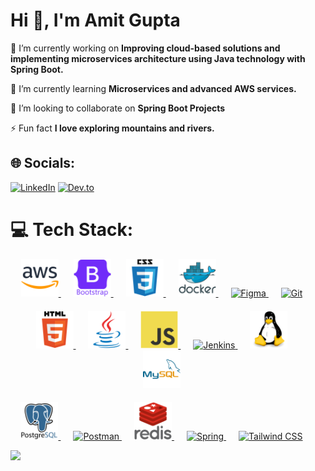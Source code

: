 <h1 align="left">Hi 👋, I'm Amit Gupta</h1>

 🔭 I’m currently working on **Improving cloud-based solutions and implementing microservices architecture using Java technology with Spring Boot.**

 🌱 I’m currently learning **Microservices and advanced AWS services.**

 👯 I’m looking to collaborate on **Spring Boot Projects**

 ⚡ Fun fact **I love exploring mountains and rivers.**
 

## 🌐 Socials:
[![LinkedIn](https://img.shields.io/badge/LinkedIn-%230077B5.svg?logo=linkedin&logoColor=white)](https://linkedin.com/in/amitguptaa09/) [![Dev.to](https://img.shields.io/badge/-Dev.to-FE7A16?logo=dev.to&logoColor=white)](https://dev.to/amit09)

# 💻 Tech Stack:

<!-- Row 1 -->
<p align="center" style="margin-bottom: 20px;">
    <a href="https://aws.amazon.com" target="_blank" rel="noopener noreferrer" style="margin-right: 20px;">
        <img src="https://raw.githubusercontent.com/devicons/devicon/master/icons/amazonwebservices/amazonwebservices-original-wordmark.svg" alt="AWS" width="60" height="60">
    </a>
    <a href="https://getbootstrap.com" target="_blank" rel="noopener noreferrer" style="margin-right: 20px;">
        <img src="https://raw.githubusercontent.com/devicons/devicon/master/icons/bootstrap/bootstrap-plain-wordmark.svg" alt="Bootstrap" width="60" height="60">
    </a>
    <a href="https://www.w3schools.com/css/" target="_blank" rel="noopener noreferrer" style="margin-right: 20px;">
        <img src="https://raw.githubusercontent.com/devicons/devicon/master/icons/css3/css3-original-wordmark.svg" alt="CSS3" width="60" height="60">
    </a>
    <a href="https://www.docker.com/" target="_blank" rel="noopener noreferrer" style="margin-right: 20px;">
        <img src="https://raw.githubusercontent.com/devicons/devicon/master/icons/docker/docker-original-wordmark.svg" alt="Docker" width="60" height="60">
    </a>
    <a href="https://www.figma.com/" target="_blank" rel="noopener noreferrer" style="margin-right: 20px;">
        <img src="https://www.vectorlogo.zone/logos/figma/figma-icon.svg" alt="Figma" width="60" height="60">
    </a>
    <a href="https://git-scm.com/" target="_blank" rel="noopener noreferrer" style="margin-right: 20px;">
        <img src="https://www.vectorlogo.zone/logos/git-scm/git-scm-icon.svg" alt="Git" width="60" height="60">
    </a>
</p>

<!-- Row 2 -->
<p align="center" style="margin-bottom: 20px;">
    <a href="https://www.w3.org/html/" target="_blank" rel="noopener noreferrer" style="margin-right: 20px;">
        <img src="https://raw.githubusercontent.com/devicons/devicon/master/icons/html5/html5-original-wordmark.svg" alt="HTML5" width="60" height="60">
    </a>
    <a href="https://www.java.com" target="_blank" rel="noopener noreferrer" style="margin-right: 20px;">
        <img src="https://raw.githubusercontent.com/devicons/devicon/master/icons/java/java-original.svg" alt="Java" width="60" height="60">
    </a>
    <a href="https://developer.mozilla.org/en-US/docs/Web/JavaScript" target="_blank" rel="noopener noreferrer" style="margin-right: 20px;">
        <img src="https://raw.githubusercontent.com/devicons/devicon/master/icons/javascript/javascript-original.svg" alt="JavaScript" width="60" height="60">
    </a>
    <a href="https://www.jenkins.io" target="_blank" rel="noopener noreferrer" style="margin-right: 20px;">
        <img src="https://www.vectorlogo.zone/logos/jenkins/jenkins-icon.svg" alt="Jenkins" width="60" height="60">
    </a>
    <a href="https://www.linux.org/" target="_blank" rel="noopener noreferrer" style="margin-right: 20px;">
        <img src="https://raw.githubusercontent.com/devicons/devicon/master/icons/linux/linux-original.svg" alt="Linux" width="60" height="60">
    </a>
    <a href="https://www.mysql.com/" target="_blank" rel="noopener noreferrer" style="margin-right: 20px;">
        <img src="https://raw.githubusercontent.com/devicons/devicon/master/icons/mysql/mysql-original-wordmark.svg" alt="MySQL" width="60" height="60">
    </a>
</p>

<!-- Row 3 -->
<p align="center">
    <a href="https://www.postgresql.org" target="_blank" rel="noopener noreferrer" style="margin-right: 20px;">
        <img src="https://raw.githubusercontent.com/devicons/devicon/master/icons/postgresql/postgresql-original-wordmark.svg" alt="PostgreSQL" width="60" height="60">
    </a>
    <a href="https://postman.com" target="_blank" rel="noopener noreferrer" style="margin-right: 20px;">
        <img src="https://www.vectorlogo.zone/logos/getpostman/getpostman-icon.svg" alt="Postman" width="60" height="60">
    </a>
    <a href="https://redis.io" target="_blank" rel="noopener noreferrer" style="margin-right: 20px;">
        <img src="https://raw.githubusercontent.com/devicons/devicon/master/icons/redis/redis-original-wordmark.svg" alt="Redis" width="60" height="60">
    </a>
    <a href="https://spring.io/" target="_blank" rel="noopener noreferrer" style="margin-right: 20px;">
        <img src="https://www.vectorlogo.zone/logos/springio/springio-icon.svg" alt="Spring" width="60" height="60">
    </a>
    <a href="https://tailwindcss.com/" target="_blank" rel="noopener noreferrer" style="margin-right: 20px;">
        <img src="https://www.vectorlogo.zone/logos/tailwindcss/tailwindcss-icon.svg" alt="Tailwind CSS" width="60" height="60">
    </a>
</p>






[![](https://visitcount.itsvg.in/api?id=Amit&label=Profile%20Views&color=12&pretty=false)](https://visitcount.itsvg.in)

